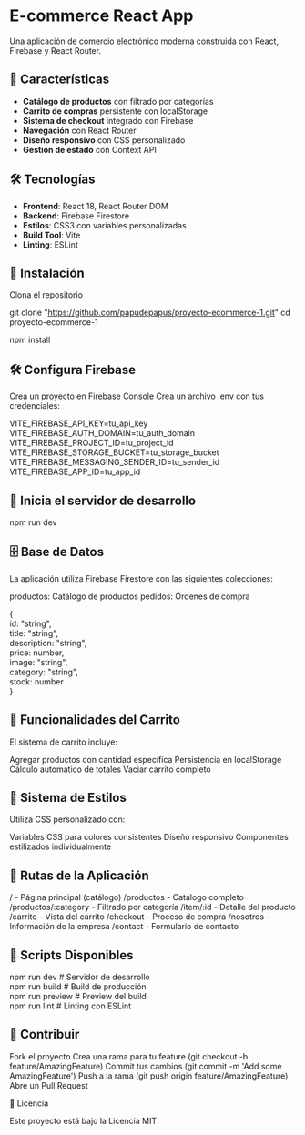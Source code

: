 # E-commerce React App

Una aplicación de comercio electrónico moderna construida con React, Firebase y React Router.

## 🚀 Características

- **Catálogo de productos** con filtrado por categorías
- **Carrito de compras** persistente con localStorage
- **Sistema de checkout** integrado con Firebase
- **Navegación** con React Router
- **Diseño responsivo** con CSS personalizado
- **Gestión de estado** con Context API

## 🛠️ Tecnologías

- **Frontend**: React 18, React Router DOM
- **Backend**: Firebase Firestore
- **Estilos**: CSS3 con variables personalizadas
- **Build Tool**: Vite
- **Linting**: ESLint

## 🔧 Instalación

Clona el repositorio

git clone "https://github.com/papudepapus/proyecto-ecommerce-1.git"
cd proyecto-ecommerce-1

npm install

## 🛠️ Configura Firebase

Crea un proyecto en Firebase Console
Crea un archivo .env con tus credenciales:

VITE_FIREBASE_API_KEY=tu_api_key
VITE_FIREBASE_AUTH_DOMAIN=tu_auth_domain
VITE_FIREBASE_PROJECT_ID=tu_project_id
VITE_FIREBASE_STORAGE_BUCKET=tu_storage_bucket
VITE_FIREBASE_MESSAGING_SENDER_ID=tu_sender_id
VITE_FIREBASE_APP_ID=tu_app_id

## 🚀 Inicia el servidor de desarrollo

npm run dev

## 🗄️ Base de Datos

La aplicación utiliza Firebase Firestore con las siguientes colecciones:

productos: Catálogo de productos
pedidos: Órdenes de compra

{  
 id: "string",  
 title: "string",  
 description: "string",  
 price: number,  
 image: "string",  
 category: "string",  
 stock: number  
}

## 🛒 Funcionalidades del Carrito

El sistema de carrito incluye:

Agregar productos con cantidad específica
Persistencia en localStorage
Cálculo automático de totales
Vaciar carrito completo

## 🎨 Sistema de Estilos

Utiliza CSS personalizado con:

Variables CSS para colores consistentes
Diseño responsivo
Componentes estilizados individualmente

## 📱 Rutas de la Aplicación

/ - Página principal (catálogo)
/productos - Catálogo completo
/productos/:category - Filtrado por categoría
/item/:id - Detalle del producto
/carrito - Vista del carrito
/checkout - Proceso de compra
/nosotros - Información de la empresa
/contact - Formulario de contacto

## 🚀 Scripts Disponibles

npm run dev # Servidor de desarrollo  
npm run build # Build de producción  
npm run preview # Preview del build  
npm run lint # Linting con ESLint

## 🤝 Contribuir

Fork el proyecto
Crea una rama para tu feature (git checkout -b feature/AmazingFeature)
Commit tus cambios (git commit -m 'Add some AmazingFeature')
Push a la rama (git push origin feature/AmazingFeature)
Abre un Pull Request

📄 Licencia

Este proyecto está bajo la Licencia MIT
